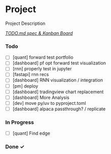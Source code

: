 # Project

Project Description

<em>[TODO.md spec & Kanban Board](https://bit.ly/3fCwKfM)</em>

### Todo

- [ ] [quant] forward test portfolio  
- [ ] [dashboard] pf opt forward test visualization  
- [ ] [rnn] properly test in jupyter  
- [ ] [fastapi] rnn recs  
- [ ] [dashboard] RNN visualization / integration  
- [ ] [pm] deploy  
- [ ] [dashboard] tradingview chart replacement  
- [ ] [dashboard] More Analysis  
- [ ] [dev] move py/uv to pyproject.toml  
- [ ] [dashboard] alpaca passthrough?  / replicate  

### In Progress

- [ ] [quant] Find edge  

### Done ✓


